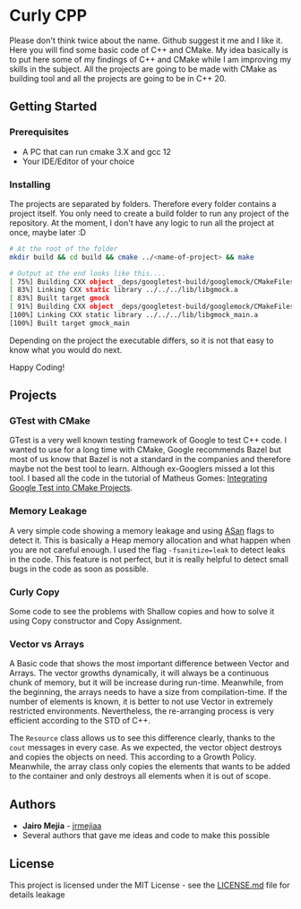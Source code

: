 # Curly CPP 

Please don't think twice about the name. Github suggest it me and I like it. Here you will find some basic code of C++ and CMake. My idea basically is to put here some of my findings of C++ and CMake while I am improving my skills in the subject. All the projects are going to be made with CMake as building tool and all the projects are going to be in C++ 20.

## Getting Started

### Prerequisites

* A PC that can run cmake 3.X and gcc 12
* Your IDE/Editor of your choice

### Installing

The projects are separated by folders. Therefore every folder contains a project itself. You only need to create a build folder to run any project of the repository. At the moment, I don't have any logic to run all the project at once, maybe later :D

```bash
# At the root of the folder
mkdir build && cd build && cmake ../<name-of-project> && make

# Output at the end looks like this....
[ 75%] Building CXX object _deps/googletest-build/googlemock/CMakeFiles/gmock.dir/src/gmock-all.cc.o
[ 83%] Linking CXX static library ../../../lib/libgmock.a
[ 83%] Built target gmock
[ 91%] Building CXX object _deps/googletest-build/googlemock/CMakeFiles/gmock_main.dir/src/gmock_main.cc.o
[100%] Linking CXX static library ../../../lib/libgmock_main.a
[100%] Built target gmock_main
```

Depending on the project the executable differs, so it is not that easy to know what you would do next.

Happy Coding!

## Projects

### GTest with CMake

GTest is a very well known testing framework of Google to test C++ code. I wanted to use for a long time with CMake, Google recommends Bazel but most of us know that Bazel is not a standard in the companies and therefore maybe not the best tool to learn. Although ex-Googlers missed a lot this tool. I based all the code in the tutorial of Matheus Gomes: [Integrating Google Test into CMake Projects](https://matgomes.com/integrate-google-test-into-cmake/). 

### Memory Leakage

A very simple code showing a memory leakage and using [ASan](https://github.com/google/sanitizers) flags to detect it. This is basically a Heap memory allocation and what happen when you are not careful enough. I used the flag `-fsanitize=leak` to detect leaks in the code. This feature is not perfect, but it is really helpful to detect small bugs in the code as soon as possible.

### Curly Copy

Some code to see the problems with Shallow copies and how to solve it using Copy constructor and Copy Assignment.

### Vector vs Arrays

A Basic code that shows the most important difference between Vector and Arrays. The vector growths dynamically, it will always be a continuous chunk of memory, but it will be increase during run-time. Meanwhile, from the beginning, the arrays needs to have a size from compilation-time. If the number of elements is known, it is better to not use Vector in extremely restricted environments. Nevertheless, the re-arranging process is very efficient according to the STD of C++.

The `Resource` class allows us to see this difference clearly, thanks to the `cout` messages in every case. As we expected, the vector object destroys and copies the objects on need. This according to a Growth Policy. Meanwhile, the array class only copies the elements that wants to be added to the container and only destroys all elements when it is out of scope. 

## Authors

* **Jairo Mejia** - [jrmejiaa](https://github.com/jrmejiaa)
* Several authors that gave me ideas and code to make this possible

## License

This project is licensed under the MIT License - see the [LICENSE.md](LICENSE) file for details leakage
